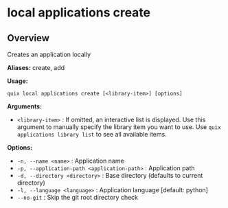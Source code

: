 # local applications create

## Overview

Creates an application locally

**Aliases:** create, add

**Usage:**

```
quix local applications create [<library-item>] [options]
```

**Arguments:**

- `<library-item>` : If omitted, an interactive list is displayed. Use this argument to manually specify the library item you want to use. Use `quix applications library list` to see all available items.

**Options:**

- `-n, --name <name>` : Application name
- `-p, --application-path <application-path>` : Application path
- `-d, --directory <directory>` : Base directory (defaults to current directory)
- `-l, --language <language>` : Application language [default: python]
- `--no-git` : Skip the git root directory check

